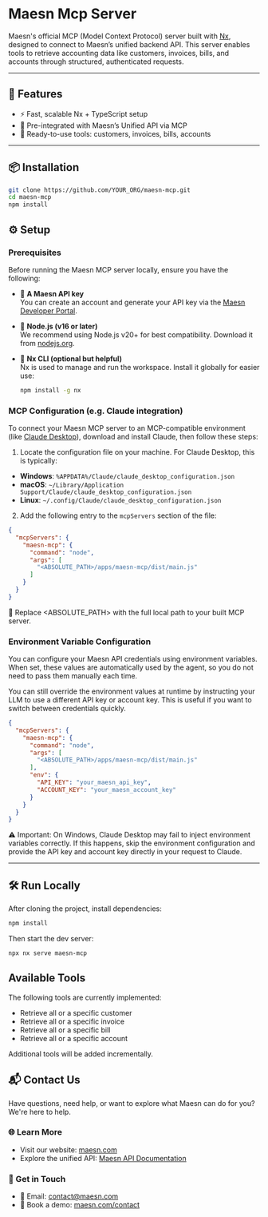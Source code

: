 # Maesn Mcp Server

Maesn's official MCP (Model Context Protocol) server built with [Nx](https://nx.dev), designed to connect to Maesn’s unified backend API. This server enables tools to retrieve accounting data like customers, invoices, bills, and accounts through structured, authenticated requests.

---

## 🚀 Features

- ⚡ Fast, scalable Nx + TypeScript setup
- 🧰 Pre-integrated with Maesn’s Unified API via MCP
- 🧪 Ready-to-use tools: customers, invoices, bills, accounts

---

## 📦 Installation
```bash
git clone https://github.com/YOUR_ORG/maesn-mcp.git
cd maesn-mcp
npm install
```

## ⚙️ Setup

### Prerequisites

Before running the Maesn MCP server locally, ensure you have the following:

- 🔐 **A Maesn API key**  
  You can create an account and generate your API key via the [Maesn Developer Portal](https://app.maesn.dev/signin?book_demo_source_page=%2Fcontact).
- 🧱 **Node.js (v16 or later)**  
  We recommend using Node.js v20+ for best compatibility. Download it from [nodejs.org](https://nodejs.org/).
- 🧰 **Nx CLI (optional but helpful)**  
  Nx is used to manage and run the workspace. Install it globally for easier use:

  ```bash
  npm install -g nx
  ```

### MCP Configuration (e.g. Claude integration)

To connect your Maesn MCP server to an MCP-compatible environment (like [Claude Desktop](https://www.anthropic.com/index/claude-desktop)), download and install Claude, then follow these steps:

1. Locate the configuration file on your machine. For Claude Desktop, this is typically:
  - **Windows**: `%APPDATA%/Claude/claude_desktop_configuration.json`
  - **macOS**: `~/Library/Application Support/Claude/claude_desktop_configuration.json`
  - **Linux**: `~/.config/Claude/claude_desktop_configuration.json`

2. Add the following entry to the `mcpServers` section of the file:

```json
{
  "mcpServers": {
    "maesn-mcp": {
      "command": "node",
      "args": [
        "<ABSOLUTE_PATH>/apps/maesn-mcp/dist/main.js"
      ]
    }
  }
}
```

🔁 Replace <ABSOLUTE_PATH> with the full local path to your built MCP server.



### Environment Variable Configuration
You can configure your Maesn API credentials using environment variables.
When set, these values are automatically used by the agent, so you do not need to pass them manually each time.

You can still override the environment values at runtime by instructing your LLM to use a different API key or account key. This is useful if you want to switch between credentials quickly.

```json
{
  "mcpServers": {
    "maesn-mcp": {
      "command": "node",
      "args": [
        "<ABSOLUTE_PATH>/apps/maesn-mcp/dist/main.js"
      ],
      "env": {
        "API_KEY": "your_maesn_api_key",
        "ACCOUNT_KEY": "your_maesn_account_key"
      }
    }
  }
}
```
⚠️ Important: On Windows, Claude Desktop may fail to inject environment variables correctly. If this happens, skip the environment configuration and provide the API key and account key directly  in your request to Claude.

---


## 🛠 Run Locally

After cloning the project, install dependencies:
```bash
npm install
```

Then start the dev server:

```bash
npx nx serve maesn-mcp
```

## Available Tools

The following tools are currently implemented:

- Retrieve all or a specific customer
-  Retrieve all or a specific invoice 
-  Retrieve all or a specific bill 
-  Retrieve all or a specific account

Additional tools will be added incrementally.

## 📬 Contact Us

Have questions, need help, or want to explore what Maesn can do for you? We're here to help.

### 🌐 Learn More
- Visit our website: [maesn.com](https://www.maesn.com)
- Explore the unified API: [Maesn API Documentation](https://docs.maesn.com)

### 🤝 Get in Touch
- 📧 Email: [contact@maesn.com](mailto:contact@maesn.com)
- 💬 Book a demo: [maesn.com/contact](https://www.maesn.com/contact?book_demo_source_page=%2F)

